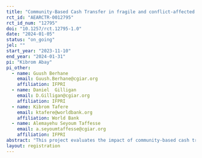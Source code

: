```yaml
---
title: "Community-Based Cash Transfer in fragile and conflict-affected communities"
rct_id: "AEARCTR-0012795"
rct_id_num: "12795"
doi: "10.1257/rct.12795-1.0"
date: "2024-01-05"
status: "on_going"
jel: ""
start_year: "2023-11-10"
end_year: "2024-01-31"
pi: "Kibrom Abay"
pi_other:
  - name: Guush Berhane
    email: Guush.Berhane@cgiar.org
    affiliation: IFPRI
  - name: Daniel  Gilligan
    email: D.Gilligan@cgiar.org
    affiliation: IFPRI
  - name: Kibrom Tafere
    email: ktafere@worldbank.org
    affiliation: World Bank
  - name: Alemayehu Seyoum Taffesse
    email: a.seyoumtaffesse@cgiar.org
    affiliation: IFPRI
abstract: "This project evaluates the impact of community-based cash transfers on household welfare in conflict affected and fragile settings. We aim to address the following important questions: (1) Can Community-Based cash transfers improve food security and subjective well-being of beneficiaries in conflict-affected settings? (ii) Can relatively small community-based cash transfers improve mental health and stress in the face of recurrent conflicts? (iii) Do welfare impacts of community-based cash transfers vary by how they are targeted? (iv) Are community-based transfers more impactful for improving welfare outcomes in conflict affected communities? (v) What is the impact of community-based cash transfers on trust in local governance and social cohesion in the presence and absence of conflicts? To address these questions, we design a cluster-based Randomized Control Trial (RCT) and randomly assign communities into control group and community-based cash transfers involving different targeting approaches. "
layout: registration
---
```


